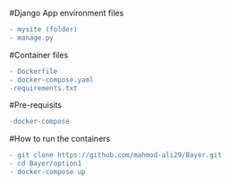 #Django App environment files
```diff
- mysite (folder)
- manage.py
```
#Container files
```diff
- Dockerfile
- docker-compose.yaml
-requirements.txt
```
#Pre-requisits

```diff
-docker-compose
```
#How to run the containers

```diff
- git clone https://github.com/mahmod-ali29/Bayer.git
- cd Bayer/option1
- docker-compose up
```
